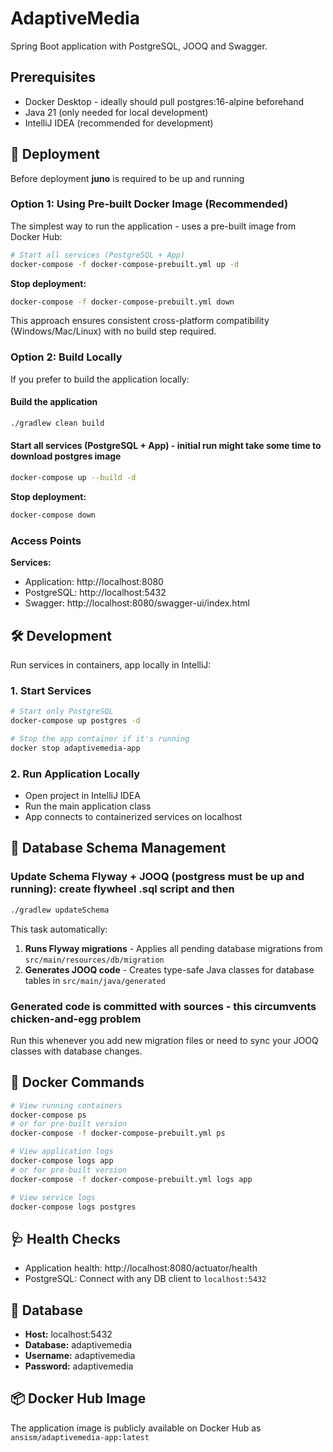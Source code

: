 # AdaptiveMedia

Spring Boot application with PostgreSQL, JOOQ and Swagger.

## Prerequisites

- Docker Desktop - ideally should pull postgres:16-alpine beforehand
- Java 21 (only needed for local development)
- IntelliJ IDEA (recommended for development)

## 🚀 Deployment
Before deployment **juno** is required to be up and running

### Option 1: Using Pre-built Docker Image (Recommended)

The simplest way to run the application - uses a pre-built image from Docker Hub:

```bash
# Start all services (PostgreSQL + App)
docker-compose -f docker-compose-prebuilt.yml up -d
```

**Stop deployment:**
```bash
docker-compose -f docker-compose-prebuilt.yml down
```

This approach ensures consistent cross-platform compatibility (Windows/Mac/Linux) with no build step required.

### Option 2: Build Locally

If you prefer to build the application locally:

#### Build the application
```bash
./gradlew clean build
```

#### Start all services (PostgreSQL + App) - initial run might take some time to download postgres image
```bash
docker-compose up --build -d
```

**Stop deployment:**
```bash
docker-compose down
```

### Access Points

**Services:**
- Application: http://localhost:8080
- PostgreSQL: http://localhost:5432
- Swagger: http://localhost:8080/swagger-ui/index.html

## 🛠️ Development

Run services in containers, app locally in IntelliJ:

### 1. Start Services
```bash
# Start only PostgreSQL
docker-compose up postgres -d
```

```bash
# Stop the app container if it's running
docker stop adaptivemedia-app
```

### 2. Run Application Locally
- Open project in IntelliJ IDEA
- Run the main application class
- App connects to containerized services on localhost

## 🔄 Database Schema Management

### Update Schema Flyway + JOOQ (postgress must be up and running): create flywheel .sql script and then
```bash
./gradlew updateSchema
```

This task automatically:
1. **Runs Flyway migrations** - Applies all pending database migrations from `src/main/resources/db/migration`
2. **Generates JOOQ code** - Creates type-safe Java classes for database tables in `src/main/java/generated`

### Generated code is committed with sources - this circumvents chicken-and-egg problem

Run this whenever you add new migration files or need to sync your JOOQ classes with database changes.

## 🐳 Docker Commands

```bash
# View running containers
docker-compose ps
# or for pre-built version
docker-compose -f docker-compose-prebuilt.yml ps
```
```bash
# View application logs
docker-compose logs app
# or for pre-built version
docker-compose -f docker-compose-prebuilt.yml logs app
```
```bash
# View service logs
docker-compose logs postgres
```

## 🩺 Health Checks

- Application health: http://localhost:8080/actuator/health
- PostgreSQL: Connect with any DB client to `localhost:5432`

## 📝 Database

- **Host:** localhost:5432
- **Database:** adaptivemedia
- **Username:** adaptivemedia
- **Password:** adaptivemedia

## 📦 Docker Hub Image

The application image is publicly available on Docker Hub as `ansism/adaptivemedia-app:latest`
